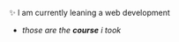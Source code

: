 :sparkles: l am currently leaning a web development 
 * <em>those are the <strong>course</strong> i took</em>
